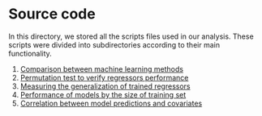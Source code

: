 # Source code

In this directory, we stored all the scripts files used in our analysis.
These scripts were divided into subdirectories according to their main 
functionality.

1. [Comparison between machine learning methods](comparison)
2. [Permutation test to verify regressors performance](permutation)
3. [Measuring the generalization of trained regressors](generalization) 
4. [Performance of models by the size of training set](sample_size)
5. [Correlation between model predictions and covariates](covariates)
